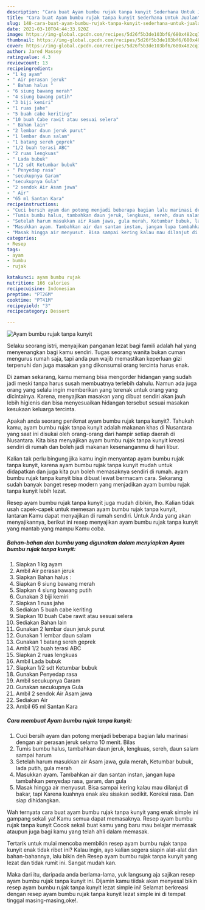```yaml
---
description: "Cara buat Ayam bumbu rujak tanpa kunyit Sederhana Untuk Jualan"
title: "Cara buat Ayam bumbu rujak tanpa kunyit Sederhana Untuk Jualan"
slug: 148-cara-buat-ayam-bumbu-rujak-tanpa-kunyit-sederhana-untuk-jualan
date: 2021-03-10T04:44:33.920Z
image: https://img-global.cpcdn.com/recipes/5d26f5b3de103bf6/680x482cq70/ayam-bumbu-rujak-tanpa-kunyit-foto-resep-utama.jpg
thumbnail: https://img-global.cpcdn.com/recipes/5d26f5b3de103bf6/680x482cq70/ayam-bumbu-rujak-tanpa-kunyit-foto-resep-utama.jpg
cover: https://img-global.cpcdn.com/recipes/5d26f5b3de103bf6/680x482cq70/ayam-bumbu-rujak-tanpa-kunyit-foto-resep-utama.jpg
author: Jared Massey
ratingvalue: 4.3
reviewcount: 13
recipeingredient:
- "1 kg ayam"
- " Air perasan jeruk"
- " Bahan halus "
- "6 siung bawang merah"
- "4 siung bawang putih"
- "3 biji kemiri"
- "1 ruas jahe"
- "5 buah cabe keriting"
- "10 buah Cabe rawit atau sesuai selera"
- " Bahan lain"
- "2 lembar daun jeruk purut"
- "1 lembar daun salam"
- "1 batang sereh geprek"
- "1/2 buah terasi ABC"
- "2 ruas lengkuas"
- " Lada bubuk"
- "1/2 sdt Ketumbar bubuk"
- " Penyedap rasa"
- "secukupnya Garam"
- "secukupnya Gula"
- "2 sendok Air Asam jawa"
- " Air"
- "65 ml Santan Kara"
recipeinstructions:
- "Cuci bersih ayam dan potong menjadi beberapa bagian lalu marinasi dengan air perasan jeruk selama 10 menit. Bilas"
- "Tumis bumbu halus, tambahkan daun jeruk, lengkuas, sereh, daun salam sampai harum"
- "Setelah harum masukkan air Asam jawa, gula merah, Ketumbar bubuk, lada putih, gula merah"
- "Masukkan ayam. Tambahkan air dan santan instan, jangan lupa tambahkan penyedap rasa, garam, dan gula"
- "Masak hingga air menyusut. Bisa sampai kering kalau mau dilanjut di bakar, tapi Karena kuahnya enak aku sisakan sedikit. Koreksi rasa. Dan siap dihidangkan."
categories:
- Resep
tags:
- ayam
- bumbu
- rujak

katakunci: ayam bumbu rujak 
nutrition: 166 calories
recipecuisine: Indonesian
preptime: "PT26M"
cooktime: "PT41M"
recipeyield: "3"
recipecategory: Dessert

---
```



![Ayam bumbu rujak tanpa kunyit](https://img-global.cpcdn.com/recipes/5d26f5b3de103bf6/680x482cq70/ayam-bumbu-rujak-tanpa-kunyit-foto-resep-utama.jpg)

Selaku seorang istri, menyajikan panganan lezat bagi famili adalah hal yang menyenangkan bagi kamu sendiri. Tugas seorang  wanita bukan cuman mengurus rumah saja, tapi anda pun wajib memastikan keperluan gizi terpenuhi dan juga masakan yang dikonsumsi orang tercinta harus enak.

Di zaman  sekarang, kamu memang bisa mengorder hidangan yang sudah jadi meski tanpa harus susah membuatnya terlebih dahulu. Namun ada juga orang yang selalu ingin memberikan yang terenak untuk orang yang dicintainya. Karena, menyajikan masakan yang dibuat sendiri akan jauh lebih higienis dan bisa menyesuaikan hidangan tersebut sesuai masakan kesukaan keluarga tercinta. 



Apakah anda seorang penikmat ayam bumbu rujak tanpa kunyit?. Tahukah kamu, ayam bumbu rujak tanpa kunyit adalah makanan khas di Nusantara yang saat ini disukai oleh orang-orang dari hampir setiap daerah di Nusantara. Kita bisa menyajikan ayam bumbu rujak tanpa kunyit kreasi sendiri di rumah dan boleh jadi makanan kesenanganmu di hari libur.

Kalian tak perlu bingung jika kamu ingin menyantap ayam bumbu rujak tanpa kunyit, karena ayam bumbu rujak tanpa kunyit mudah untuk didapatkan dan juga kita pun boleh memasaknya sendiri di rumah. ayam bumbu rujak tanpa kunyit bisa dibuat lewat bermacam cara. Sekarang sudah banyak banget resep modern yang menjadikan ayam bumbu rujak tanpa kunyit lebih lezat.

Resep ayam bumbu rujak tanpa kunyit juga mudah dibikin, lho. Kalian tidak usah capek-capek untuk memesan ayam bumbu rujak tanpa kunyit, lantaran Kamu dapat menyajikan di rumah sendiri. Untuk Anda yang akan menyajikannya, berikut ini resep menyajikan ayam bumbu rujak tanpa kunyit yang mantab yang mampu Kamu coba.

<!--inarticleads1-->

##### Bahan-bahan dan bumbu yang digunakan dalam menyiapkan Ayam bumbu rujak tanpa kunyit:

1. Siapkan 1 kg ayam
1. Ambil  Air perasan jeruk
1. Siapkan  Bahan halus :
1. Siapkan 6 siung bawang merah
1. Siapkan 4 siung bawang putih
1. Gunakan 3 biji kemiri
1. Siapkan 1 ruas jahe
1. Sediakan 5 buah cabe keriting
1. Siapkan 10 buah Cabe rawit atau sesuai selera
1. Sediakan  Bahan lain
1. Gunakan 2 lembar daun jeruk purut
1. Gunakan 1 lembar daun salam
1. Gunakan 1 batang sereh geprek
1. Ambil 1/2 buah terasi ABC
1. Siapkan 2 ruas lengkuas
1. Ambil  Lada bubuk
1. Siapkan 1/2 sdt Ketumbar bubuk
1. Gunakan  Penyedap rasa
1. Ambil secukupnya Garam
1. Gunakan secukupnya Gula
1. Ambil 2 sendok Air Asam jawa
1. Sediakan  Air
1. Ambil 65 ml Santan Kara




<!--inarticleads2-->

##### Cara membuat Ayam bumbu rujak tanpa kunyit:

1. Cuci bersih ayam dan potong menjadi beberapa bagian lalu marinasi dengan air perasan jeruk selama 10 menit. Bilas
1. Tumis bumbu halus, tambahkan daun jeruk, lengkuas, sereh, daun salam sampai harum
1. Setelah harum masukkan air Asam jawa, gula merah, Ketumbar bubuk, lada putih, gula merah
1. Masukkan ayam. Tambahkan air dan santan instan, jangan lupa tambahkan penyedap rasa, garam, dan gula
1. Masak hingga air menyusut. Bisa sampai kering kalau mau dilanjut di bakar, tapi Karena kuahnya enak aku sisakan sedikit. Koreksi rasa. Dan siap dihidangkan.




Wah ternyata cara buat ayam bumbu rujak tanpa kunyit yang enak simple ini gampang sekali ya! Kamu semua dapat memasaknya. Resep ayam bumbu rujak tanpa kunyit Cocok sekali buat kamu yang baru mau belajar memasak ataupun juga bagi kamu yang telah ahli dalam memasak.

Tertarik untuk mulai mencoba membikin resep ayam bumbu rujak tanpa kunyit enak tidak ribet ini? Kalau ingin, ayo kalian segera siapin alat-alat dan bahan-bahannya, lalu bikin deh Resep ayam bumbu rujak tanpa kunyit yang lezat dan tidak rumit ini. Sangat mudah kan. 

Maka dari itu, daripada anda berlama-lama, yuk langsung aja sajikan resep ayam bumbu rujak tanpa kunyit ini. Dijamin kamu tiidak akan menyesal bikin resep ayam bumbu rujak tanpa kunyit lezat simple ini! Selamat berkreasi dengan resep ayam bumbu rujak tanpa kunyit lezat simple ini di tempat tinggal masing-masing,oke!.

